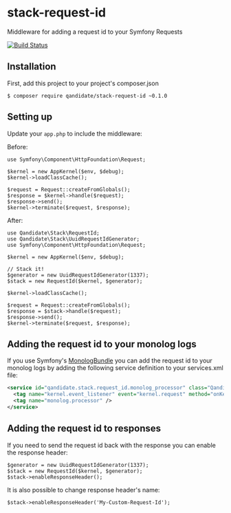 stack-request-id
=====
Middleware for adding a request id to your Symfony Requests

[![Build Status](https://travis-ci.org/qandidate-labs/stack-request-id.svg?branch=master)](https://travis-ci.org/qandidate-labs/stack-request-id)

## Installation
First, add this project to your project's composer.json

```
$ composer require qandidate/stack-request-id ~0.1.0
```

## Setting up
Update your `app.php` to include the middleware:

Before:
```php5
use Symfony\Component\HttpFoundation\Request;

$kernel = new AppKernel($env, $debug);
$kernel->loadClassCache();

$request = Request::createFromGlobals();
$response = $kernel->handle($request);
$response->send();
$kernel->terminate($request, $response);
```

After:
```php5
use Qandidate\Stack\RequestId;
use Qandidate\Stack\UuidRequestIdGenerator;
use Symfony\Component\HttpFoundation\Request;

$kernel = new AppKernel($env, $debug);

// Stack it!
$generator = new UuidRequestIdGenerator(1337);
$stack = new RequestId($kernel, $generator);

$kernel->loadClassCache();

$request = Request::createFromGlobals();
$response = $stack->handle($request);
$response->send();
$kernel->terminate($request, $response);
```

## Adding the request id to your monolog logs
If you use Symfony's [MonologBundle] you can add the request id to your monolog logs by adding the following service definition to your services.xml file:

```XML
<service id="qandidate.stack.request_id.monolog_processor" class="Qandidate\Stack\RequestId\MonologProcessor">
  <tag name="kernel.event_listener" event="kernel.request" method="onKernelRequest" priority="255" />
  <tag name="monolog.processor" />
</service>
```

[MonologBundle]: https://github.com/symfony/MonologBundle

## Adding the request id to responses
If you need to send the request id back with the response you can enable the response header:

```php5
$generator = new UuidRequestIdGenerator(1337);
$stack = new RequestId($kernel, $generator);
$stack->enableResponseHeader();
```

It is also possible to change response header's name:

```php5
$stack->enableResponseHeader('My-Custom-Request-Id');
```
